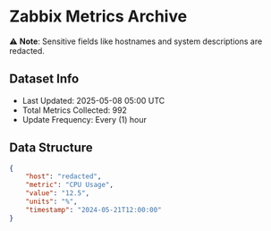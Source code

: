 # Zabbix Metrics Archive

⚠️ **Note**: Sensitive fields like hostnames and system descriptions are redacted.

## Dataset Info
- Last Updated: 2025-05-08 05:00 UTC
- Total Metrics Collected: 992
- Update Frequency: Every (1) hour

## Data Structure
```json
{
    "host": "redacted",
    "metric": "CPU Usage",
    "value": "12.5",
    "units": "%",
    "timestamp": "2024-05-21T12:00:00"
}
```
